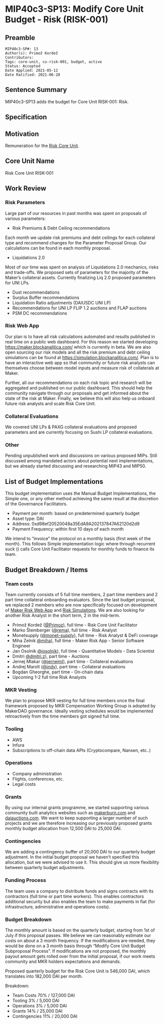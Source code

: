 # MIP40c3-SP13: Modify Core Unit Budget - Risk (RISK-001)

## Preamble

```
MIP40c3-SP#: 13
Author(s): Primož Kordež
Contributors:
Tags: core-unit, cu-risk-001, budget, active
Status: Accepted
Date Applied: 2021-05-12
Date Ratified: 2021-06-28
```

## Sentence Summary

MIP40c3-SP13 adds the budget for Core Unit RISK-001: Risk.
## Specification

## Motivation

Remuneration for the [Risk Core Unit](https://forum.makerdao.com/t/mip39c2-sp2-adding-risk-core-unit/6342).

## Core Unit Name

Risk Core Unit
RISK-001

## Work Review

### Risk Parameters

Large part of our resources in past months was spent on proposals of various parameters:

* Risk Premiums & Debt Ceiling recommendations

Each month we update risk premiums and debt ceilings for each collateral type and recommend changes for the Parameter Proposal Group. Our calculations can be found in each monthly proposal.

* Liquidations 2.0

Most of our time was spent on analysis of Liquidations 2.0 mechanics, risks and trade-offs. We proposed sets of parameters for the majority of the Maker’s collateral assets. Currently finalizing Liq 2.0 proposed parameters for UNI LPs.

* Dust recommendations
* Surplus Buffer recommendations
* Liquidation Ratio adjustments (DAIUSDC UNI LP)
* Recommendations for UNI LP FLIP 1.2 auctions and FLAP auctions
* PSM DC recommendations

### Risk Web App

Our plan is to have all risk calculations automated and results published in real time on a public web dashboard. For this reason we started developing https://maker.blockanalitica.com/ which is currently in beta. We are also open sourcing our risk models and all the risk premium and debt ceiling simulations can be found at https://simulation.blockanalitica.com/. Plan is to have an interactive web app so that community or future risk analysts can themselves choose between model inputs and measure risk of collaterals at Maker.

Further, all our recommendations on each risk topic and research will be aggregated and published on our public dashboard. This should help the community navigate through our proposals and get informed about the state of the risk at Maker. Finally, we believe this will also help us onboard future risk analysts and scale Risk Core Unit.

### Collateral Evaluations

We covered UNI LPs & PAXG collateral evaluations and proposed parameters and are currently focusing on Sushi LP collateral evaluations.

### Other

Pending unpublished work and discussions on various proposed MIPs. Still discussed among mandated actors about potential next implementations, but we already started discussing and researching MIP43 and MIP50.

## List of Budget Implementations

This budget implementation uses the Manual Budget Implementations, the Simple one, or any other method achieving the same result at the discretion of the Governance Facilitators.

* Payment per month: based on predetermined quarterly budget
* Asset type: DAI
* Address: 0xd98ef20520048a35EdA9A202137847A62120d2d9
* Payment Frequency: within first 10 days of each month

We intend to “invoice” the protocol on a monthly basis (first week of the month). This follows Simple implementation logic where through recurrent suck () calls Core Unit Facilitator requests for monthly funds to finance its team.

## Budget Breakdown / Items

### Team costs

Team currently consists of 5 full time members, 2 part time members and 2 part time collateral onboarding evaluators. Since the last budget proposal, we replaced 2 members who are now specifically focused on development of [Maker Risk Web App](https://maker.blockanalitica.com/) and [Risk Simulations](https://simulation.blockanalitica.com/). We are also looking for another Risk Analyst in the short term, 2 in the mid-term.

* Primož Kordež ([@Primoz](https://forum.makerdao.com/u/primoz)), full time - Risk Core Unit Facilitator
* Marko Štemberger ([@rema](https://forum.makerdao.com/u/rema)), full time - Risk Analyst
* Monetsupply ([@monet-supply](https://forum.makerdao.com/u/monet-supply)), full time - Risk Analyst & DeFi coverage
* Miha Zelnik [@miha](https://forum.makerdao.com/u/miha)), full time - Maker Risk App - Senior Software Engineer
* Jan Osolnik [@josolnik](https://forum.makerdao.com/u/josolnik)), full time - Quantitative Models - Data Scientist
* Dmitri [@dmitri.z](https://forum.makerdao.com/u/dmitri.z)), part time - Auctions
* Jernej Mlakar ([@jernejml](https://forum.makerdao.com/u/jernejml)), part time - Collateral evaluations
* Andrej Marolt ([@indy](https://forum.makerdao.com/u/indy)), part time - Collateral evaluations
* Bogdan Gheorghe, part time - On-chain data
* Upcoming 1-2 full time Risk Analysts

### MKR Vesting

We plan to propose MKR vesting for full time members once the final framework proposed by MKR Compensation Working Group is adopted by MakerDAO governance. Ideally vesting schedules would be implemented retroactively from the time members got signed full time.

### Tooling

* AWS
* Infura
* Subscriptions to off-chain data APIs (Cryptocompare, Nansen, etc..)

### Operations

* Company administration
* Flights, conferences, etc.
* Legal costs

### Grants

By using our internal grants programme, we started supporting various community built analytics websites such as [makerburn.com](http://makerburn.com) and [daiauctions.com](http://daiauctions.com). We want to keep supporting a larger number of such projects and we are therefore increasing our previously proposed grants monthly budget allocation from 12,500 DAI to 25,000 DAI.

### Contingencies

We are adding a contingency buffer of 20,000 DAI to our quarterly budget adjustment. In the initial budget proposal we haven’t specified this allocation, but we were advised to use it. This should give us more flexibility between quarterly budget adjustments.

### Funding Process

The team uses a company to distribute funds and signs contracts with its contractors (full time or part time workers). This enables contractors additional security but also enables the team to make payments in fiat (for infrastructure, administrative and operations costs).

### Budget Breakdown

The monthly amount is based on the quarterly budget, starting from 1st of July if this proposal passes. We believe we can reasonably estimate our costs on about a 3 month frequency. If the modifications are needed, they would be done on a 3 month basis through “Modify Core Unit Budget Subproposal Process”. If modifications are not proposed, the monthly payout amount gets rolled over from the initial proposal, if our work meets community and MKR holders expectations and demands.

Proposed quarterly budget for the Risk Core Unit is 546,000 DAI, which translates into 182,000 DAI per month.

Breakdown:

* Team Costs 70% / 127,000 DAI
* Tooling 3% / 5,000 DAI
* Operations 3% / 5,000 DAI
* Grants 14% / 25,000 DAI
* Contingencies 11% / 20,000 DAI
